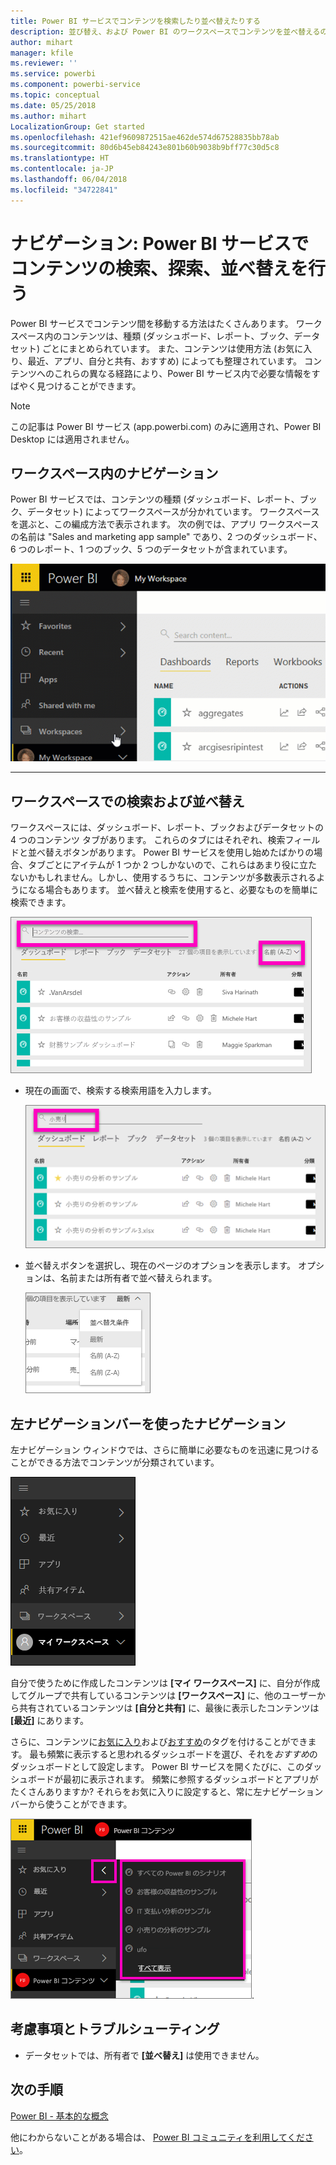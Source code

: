 ```yaml
---
title: Power BI サービスでコンテンツを検索したり並べ替えたりする
description: 並び替え、および Power BI のワークスペースでコンテンツを並べ替えるのためのドキュメント
author: mihart
manager: kfile
ms.reviewer: ''
ms.service: powerbi
ms.component: powerbi-service
ms.topic: conceptual
ms.date: 05/25/2018
ms.author: mihart
LocalizationGroup: Get started
ms.openlocfilehash: 421ef9609872515ae462de574d67528835bb78ab
ms.sourcegitcommit: 80d6b45eb84243e801b60b9038b9bff77c30d5c8
ms.translationtype: HT
ms.contentlocale: ja-JP
ms.lasthandoff: 06/04/2018
ms.locfileid: "34722841"
---
```

# <a name="navigation-searching-finding-and-sorting-content-in-power-bi-service"></a>ナビゲーション: Power BI サービスでコンテンツの検索、探索、並べ替えを行う
Power BI サービスでコンテンツ間を移動する方法はたくさんあります。 ワークスペース内のコンテンツは、種類 (ダッシュボード、レポート、ブック、データセット) ごとにまとめられています。  また、コンテンツは使用方法 (お気に入り、最近、アプリ、自分と共有、おすすめ) によっても整理されています。 コンテンツへのこれらの異なる経路により、Power BI サービス内で必要な情報をすばやく見つけることができます。  

>[!NOTE] 
>この記事は Power BI サービス (app.powerbi.com) のみに適用され、Power BI Desktop には適用されません。

## <a name="navigation-within-workspaces"></a>ワークスペース内のナビゲーション

Power BI サービスでは、コンテンツの種類 (ダッシュボード、レポート、ブック、データセット) によってワークスペースが分かれています。 ワークスペースを選ぶと、この編成方法で表示されます。 次の例では、アプリ ワークスペースの名前は "Sales and marketing app sample" であり、2 つのダッシュボード、6 つのレポート、1 つのブック、5 つのデータセットが含まれています。

![ビデオ](media/service-navigation-search-filter-sort/workspaces.gif)

________________________________________

## <a name="searching-and-sorting-in-workspaces"></a>ワークスペースでの検索および並べ替え
ワークスペースには、ダッシュボード、レポート、ブックおよびデータセットの 4 つのコンテンツ タブがあります。  これらのタブにはそれぞれ、検索フィールドと並べ替えボタンがあります。  Power BI サービスを使用し始めたばかりの場合、タブごとにアイテムが 1 つか 2 つしかないので、これらはあまり役に立たないかもしれません。しかし、使用するうちに、コンテンツが多数表示されるようになる場合もあります。  並べ替えと検索を使用すると、必要なものを簡単に検索できます。

![[ダッシュボード] タブ](media/service-navigation-search-filter-sort/power-bi-search-sort2.png)

* 現在の画面で、検索する検索用語を入力します。
  
   ![検索用語の入力](media/service-navigation-search-filter-sort/power-bi-search2.png)
* 並べ替えボタンを選択し、現在のページのオプションを表示します。 オプションは、名前または所有者で並べ替えられます。
  
   ![並べ替えメニュー](media/service-navigation-search-filter-sort/power-bi-sort-alpha.png)

## <a name="navigation-using-the-left-navbar"></a>左ナビゲーションバーを使ったナビゲーション
左ナビゲーション ウィンドウでは、さらに簡単に必要なものを迅速に見つけることができる方法でコンテンツが分類されています。  

![左ナビゲーション ウィンドウ](media/service-navigation-search-filter-sort/power-bi-newnav.png)



自分で使うために作成したコンテンツは **[マイ ワークスペース]** に、自分が作成してグループで共有しているコンテンツは **[ワークスペース]** に、他のユーザーから共有されているコンテンツは **[自分と共有]** に、最後に表示したコンテンツは **[最近]** にあります。

さらに、コンテンツに[お気に入り](service-dashboard-favorite.md)および[おすすめ](service-dashboard-featured.md)のタグを付けることができます。 最も頻繁に表示すると思われるダッシュボードを選び、それを*おすすめ*のダッシュボードとして設定します。 Power BI サービスを開くたびに、このダッシュボードが最初に表示されます。 頻繁に参照するダッシュボードとアプリがたくさんありますか? それらをお気に入りに設定すると、常に左ナビゲーション バーから使うことができます。

![お気に入りポップアップ](media/service-navigation-search-filter-sort/power-bi-favorite-flyout.png).


## <a name="considerations-and-troubleshooting"></a>考慮事項とトラブルシューティング
* データセットでは、所有者で **[並べ替え]** は使用できません。

## <a name="next-steps"></a>次の手順
[Power BI - 基本的な概念](service-basic-concepts.md)

他にわからないことがある場合は、 [Power BI コミュニティを利用してください](http://community.powerbi.com/)。